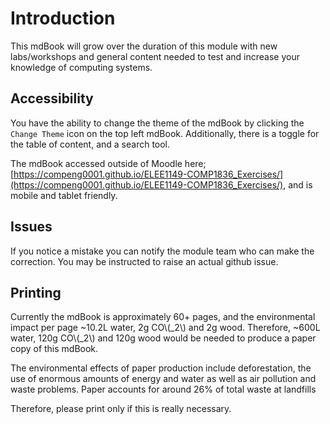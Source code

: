 # Introduction 

This mdBook will grow over the duration of this module with new labs/workshops and general content needed to test and increase your knowledge of computing systems. 


## Accessibility

You have the ability to change the theme of the mdBook by clicking the `Change Theme` icon on the top left mdBook. Additionally, there is a toggle for the table of content, and a search tool. 

The mdBook accessed outside of Moodle here; [https://compeng0001.github.io/ELEE1149-COMP1836_Exercises/](https://compeng0001.github.io/ELEE1149-COMP1836_Exercises/), and is mobile and tablet friendly.

## Issues

If you notice a mistake you can notify the module team who can make the correction. You may be instructed to raise an actual github issue. 

## Printing

Currently the mdBook is approximately 60+ pages, and the environmental impact per page ~10.2L water, 2g CO\\(_2\\) and 2g wood. Therefore, ~600L water, 120g CO\\(_2\\) and 120g wood would be needed to produce a paper copy of this mdBook.

The environmental effects of paper production include deforestation, the use of enormous amounts of energy and water as well as air pollution and waste problems. Paper accounts for around 26% of total waste at landfills

Therefore, please print only if this is really necessary.
